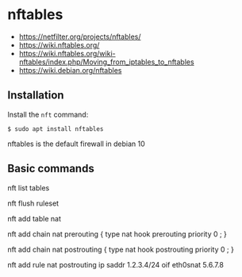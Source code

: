 nftables
========

- https://netfilter.org/projects/nftables/
- https://wiki.nftables.org/
- https://wiki.nftables.org/wiki-nftables/index.php/Moving_from_iptables_to_nftables
- https://wiki.debian.org/nftables


Installation
------------

Install the `nft` command:

```shell
$ sudo apt install nftables
```

nftables is the default firewall in debian 10


Basic commands
--------------

nft list tables

nft flush ruleset

nft add table nat

nft add chain nat prerouting { type nat hook prerouting priority 0 \; }

nft add chain nat postrouting { type nat hook postrouting priority 0 \; }

nft add rule nat postrouting ip saddr 1.2.3.4/24 oif eth0snat 5.6.7.8 

